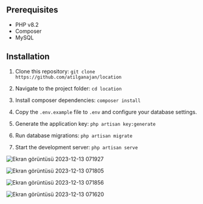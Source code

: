 
## Prerequisites

- PHP v8.2
- Composer
- MySQL

## Installation

1. Clone this repository: `git clone https://github.com/atilganajan/location`

2. Navigate to the project folder: `cd location`

3. Install composer dependencies: `composer install`

4. Copy the `.env.example` file to `.env` and configure your database settings.

5. Generate the application key: `php artisan key:generate`

6. Run database migrations: `php artisan migrate`

7. Start the development server: `php artisan serve`

![Ekran görüntüsü 2023-12-13 071927](https://github.com/atilganajan/location/assets/84190481/b3c7e4d4-24a3-4c8d-850f-d7860961027d)

![Ekran görüntüsü 2023-12-13 071805](https://github.com/atilganajan/location/assets/84190481/67758c7c-1dc2-4ad5-b881-f744e7f8994d)

![Ekran görüntüsü 2023-12-13 071856](https://github.com/atilganajan/location/assets/84190481/98f0e170-2795-47b9-8a9a-81846435baeb)

![Ekran görüntüsü 2023-12-13 071620](https://github.com/atilganajan/location/assets/84190481/6e626e7d-40f6-48bf-95bf-fad6f1f1e198)
